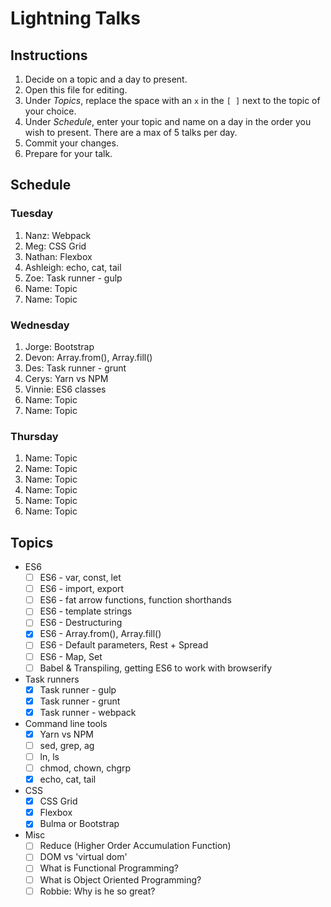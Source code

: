 # Lightning Talks

## Instructions

1. Decide on a topic and a day to present.
2. Open this file for editing.
3. Under _Topics_, replace the space with an `x` in the `[ ]` next to the topic of your choice.
4. Under _Schedule_, enter your topic and name on a day in the order you wish to present. There are a max of 5 talks per day.
5. Commit your changes.
6. Prepare for your talk.


## Schedule

### Tuesday

1. Nanz: Webpack
2. Meg: CSS Grid
3. Nathan: Flexbox
4. Ashleigh:  echo, cat, tail
5. Zoe: Task runner - gulp
6. Name: Topic
7. Name: Topic


### Wednesday

1. Jorge: Bootstrap
2. Devon: Array.from(), Array.fill()
3. Des: Task runner - grunt 
4. Cerys: Yarn vs NPM
5. Vinnie: ES6 classes
6. Name: Topic
7. Name: Topic


### Thursday

1. Name: Topic
2. Name: Topic
3. Name: Topic
4. Name: Topic
5. Name: Topic
6. Name: Topic


## Topics

* ES6
  * [ ] ES6 - var, const, let
  * [ ] ES6 - import, export
  * [ ] ES6 - fat arrow functions, function shorthands
  * [ ] ES6 - template strings
  * [ ] ES6 - Destructuring
  * [x] ES6 - Array.from(), Array.fill()
  * [ ] ES6 - Default parameters, Rest + Spread
  * [ ] ES6 - Map, Set
  * [ ] Babel & Transpiling, getting ES6 to work with browserify

* Task runners
  * [x] Task runner - gulp
  * [x] Task runner - grunt
  * [x] Task runner - webpack

* Command line tools
  * [x] Yarn vs NPM
  * [ ] sed, grep, ag
  * [ ] ln, ls
  * [ ] chmod, chown, chgrp
  * [x] echo, cat, tail

* CSS
  * [x] CSS Grid
  * [x] Flexbox
  * [x] Bulma or Bootstrap

* Misc
  * [ ] Reduce (Higher Order Accumulation Function)
  * [ ] DOM vs 'virtual dom'
  * [ ] What is Functional Programming?
  * [ ] What is Object Oriented Programming?
  * [ ] Robbie: Why is he so great?
